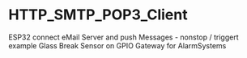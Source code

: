 # HTTP_SMTP_POP3_Client
ESP32 connect eMail Server and push Messages - nonstop / triggert example Glass Break Sensor on GPIO Gateway for AlarmSystems
